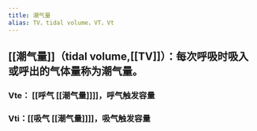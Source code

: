 ```yaml
---
title: 潮气量
alias: TV，tidal volume，VT，Vt
---
```

## [[潮气量]]（tidal volume,[[TV]]）：每次呼吸时吸入或呼出的气体量称为潮气量。
### Vte： [[呼气 [[潮气量]]]]，呼气触发容量
### Vti：[[吸气 [[潮气量]]]]，吸气触发容量
